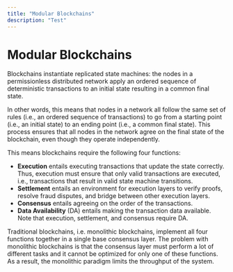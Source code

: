 ```yaml
---
title: "Modular Blockchains"
description: "Test"
---
```


# Modular Blockchains

Blockchains instantiate replicated state machines: the nodes in a permissionless distributed network apply an ordered sequence of deterministic transactions to an initial state resulting in a common final state.

In other words, this means that nodes in a network all follow the same set of rules (i.e., an ordered sequence of transactions) to go from a starting point (i.e., an initial state) to an ending point (i.e., a common final state). This process ensures that all nodes in the network agree on the final state of the blockchain, even though they operate independently.

This means blockchains require the following four functions:

-   **Execution** entails executing transactions that update the state correctly. Thus, execution must ensure that only valid transactions are executed, i.e., transactions that result in valid state machine transitions.
-   **Settlement** entails an environment for execution layers to verify proofs, resolve fraud disputes, and bridge between other execution layers.
-   **Consensus** entails agreeing on the order of the transactions.
-   **Data Availability** (DA) entails making the transaction data available. Note that execution, settlement, and consensus require DA.

Traditional blockchains, i.e. monolithic blockchains, implement all four functions together in a single base consensus layer. The problem with monolithic blockchains is that the consensus layer must perform a lot of different tasks and it cannot be optimized for only one of these functions. As a result, the monolithic paradigm limits the throughput of the system.
